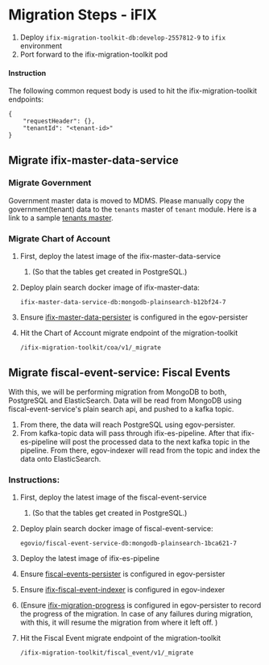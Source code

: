 # Migration Steps - iFIX

1. Deploy `ifix-migration-toolkit-db:develop-2557812-9` to `ifix` environment
2. Port forward to the ifix-migration-toolkit pod

#### Instruction

The following common request body is used to hit the ifix-migration-toolkit endpoints:

```
{
    "requestHeader": {},
    "tenantId": "<tenant-id>"
}
```

## Migrate ifix-master-data-service

### Migrate Government

Government master data is moved to MDMS. Please manually copy the government(tenant) data to the `tenants` master of `tenant` module. Here is a link to a sample [tenants master](https://github.com/egovernments/mdms-mgramseva/blob/ifix-qa/data/pb/tenant/tenants.json).&#x20;

### Migrate Chart of Account

1. First, deploy the latest image of the ifix-master-data-service
   1. (So that the tables get created in PostgreSQL.)
2.  Deploy plain search docker image of ifix-master-data:&#x20;

    ```
    ifix-master-data-service-db:mongodb-plainsearch-b12bf24-7
    ```
3. Ensure [ifix-master-data-persister](https://github.com/egovernments/config-mgramseva/blob/ifix-qa/egov-persister/ifix-master-data-persister.yml) is configured in the egov-persister
4.  Hit the Chart of Account migrate endpoint of the migration-toolkit&#x20;

    ```
    /ifix-migration-toolkit/coa/v1/_migrate
    ```

## Migrate fiscal-event-service: Fiscal Events&#x20;

With this, we will be performing migration from MongoDB to both, PostgreSQL and ElasticSearch. Data will be read from MongoDB using fiscal-event-service's plain search api, and pushed to a kafka topic.&#x20;

1. From there, the data will reach PostgreSQL using egov-persister.&#x20;
2. From kafka-topic data will pass through ifix-es-pipeline. After that ifix-es-pipeline will post the processed data to the next kafka topic in the pipeline. From there, egov-indexer will read from the topic and index the data onto ElasticSearch.&#x20;

### Instructions:

1. First, deploy the latest image of the fiscal-event-service
   1. (So that the tables get created in PostgreSQL.)
2.  Deploy plain search docker image of fiscal-event-service:

    ```
    egovio/fiscal-event-service-db:mongodb-plainsearch-1bca621-7
    ```
3. Deploy the latest image of ifix-es-pipeline
4. Ensure [fiscal-events-persister](https://github.com/egovernments/config-mgramseva/blob/ifix-qa/egov-persister/fiscal-events-persister.yml) is configured in egov-persister
5. Ensure [ifix-fiscal-event-indexer](https://github.com/egovernments/config-mgramseva/blob/ifix-qa/egov-indexer/ifix-fiscal-event-indexer.yml) is configured in egov-indexer
6. (Ensure [ifix-migration-progress](https://github.com/egovernments/config-mgramseva/blob/ifix-qa/egov-persister/ifix-migration-progress.yml) is configured in egov-persister to record the progress of the migration. In case of any failures during migration, with this, it will resume the migration from where it left off. )
7.  Hit the Fiscal Event migrate endpoint of the migration-toolkit

    ```
    /ifix-migration-toolkit/fiscal_event/v1/_migrate
    ```
